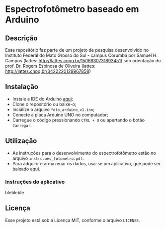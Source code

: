 # Espectrofotômetro baseado em Arduino

## Descrição
Esse repositório faz parte de um projeto de pesquisa desenvolvido no Instituto Federal do Mato Grosso do Sul - campus Corumbá por Samuel H. Campos (lattes: http://lattes.cnpq.br/1506830731893451) sob orientação do prof. Dr. Rogers Espinosa de Oliveira (lattes: http://lattes.cnpq.br/3422220129967858)

## Instalação
* Instale a IDE do Arduino [aqui](https://www.arduino.cc/en/Main/Software);
* Clone o repositório ou baixe-o;
* Incialize o arquivo ```foto_arduino_v1.ino```;
* Conecte a placa Arduino UNO no computador;
* Carregue o código pressionando ```CTRL + U``` ou apertando o botão ```Carregar```.

## Utilização
* As instruções para o desenvolvimento do espectrofotômetro estão no arquivo ```instrucoes_fotometro.pdf```.
* Para adquirir e armazenar os dados, usa-se um aplicativo, que pode ser baixado [aqui](www.google.com). 

### Instruções do aplicativo
blebleble

## Licença
Esse projeto está sob a Licença MIT, conforme o arquivo ```LICENSE```.
